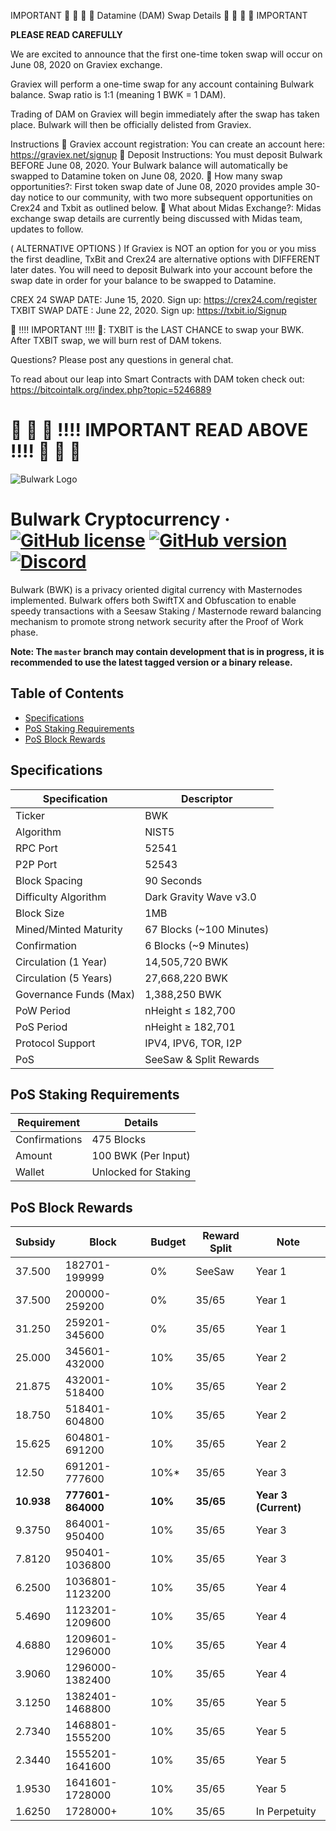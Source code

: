 IMPORTANT :loudspeaker: :loudspeaker: :loudspeaker: :loudspeaker: Datamine (DAM) Swap Details  :loudspeaker: :loudspeaker: :loudspeaker: :loudspeaker:  IMPORTANT  

**PLEASE READ CAREFULLY**

We are excited to announce that the first one-time token swap will occur on June 08, 2020 on Graviex exchange. 

Graviex will perform a one-time swap for any account containing Bulwark balance. Swap ratio is 1:1 (meaning 1 BWK = 1 DAM). 

Trading of DAM on Graviex will begin immediately after the swap has taken place. Bulwark will then be officially delisted from Graviex.

Instructions
:small_orange_diamond: Graviex account registration: You can create an account here: https://graviex.net/signup
:small_orange_diamond: Deposit Instructions: You must deposit Bulwark BEFORE June 08, 2020. Your Bulwark balance will automatically be swapped to Datamine token on June 08, 2020. 
:small_orange_diamond: How many swap opportunities?: First token swap date of June 08, 2020 provides ample 30-day notice to our community, with two more subsequent opportunities on Crex24 and Txbit as outlined below.
:small_orange_diamond: What about Midas Exchange?: Midas exchange swap details are currently being discussed with Midas team, updates to follow. 

( ALTERNATIVE OPTIONS ) If Graviex is NOT an option for you or you miss the first deadline, TxBit and Crex24 are alternative options with DIFFERENT later dates. You will need to deposit Bulwark into your account before the swap date in order for your balance to be swapped to Datamine.

CREX 24 SWAP DATE: June 15, 2020. Sign up: https://crex24.com/register
TXBIT SWAP DATE : June 22, 2020. Sign up: https://txbit.io/Signup

 :loudspeaker: !!!! IMPORTANT !!!!  :loudspeaker:: TXBIT is the LAST CHANCE to swap your BWK. After TXBIT swap,  we will burn rest of DAM tokens. 

Questions?
Please post any questions in general chat. 

To read about our leap into Smart Contracts with DAM token check out: https://bitcointalk.org/index.php?topic=5246889

:rotating_light: :rotating_light: :rotating_light:  !!!! IMPORTANT READ ABOVE !!!! :rotating_light: :rotating_light: :rotating_light: 
=====

![Bulwark Logo](https://bulwarkcrypto.com/wp-content/uploads/2018/10/Symbol-Color2.svg)

Bulwark Cryptocurrency
&middot;
[![GitHub license](https://img.shields.io/github/license/bulwark-crypto/Bulwark.svg)](https://github.com/bulwark-crypto/Bulwark/blob/master/COPYING) [![GitHub version](https://badge.fury.io/gh/bulwark-crypto%2FBulwark.svg)](https://badge.fury.io/gh/bulwark-crypto%2FBulwark) [![Discord](https://img.shields.io/discord/374271866308919296.svg)](https://discord.me/bulwarkcrypto)
=====

Bulwark (BWK) is a privacy oriented digital currency with Masternodes implemented.
Bulwark offers both SwiftTX and Obfuscation to enable speedy transactions with a Seesaw Staking / Masternode reward balancing mechanism to promote strong network security after the Proof of Work phase.

__Note: The `master` branch may contain development that is in progress, it is recommended to use the latest tagged version or a binary release.__

## Table of Contents
- [Specifications](#specifications)
- [PoS Staking Requirements](#pos-staking-requirements)
- [PoS Block Rewards](#pos-block-rewards)

<a name="specifications"></a>
## Specifications

| Specification         | Descriptor                              |
|-----------------------|-----------------------------------------|
| Ticker                | BWK                                     |
| Algorithm             | NIST5                                   |
| RPC Port              | 52541                                   |
| P2P Port              | 52543                                   |
| Block Spacing         | 90 Seconds                              |
| Difficulty Algorithm  | Dark Gravity Wave v3.0                  |
| Block Size            | 1MB                                     |
| Mined/Minted Maturity | 67 Blocks (~100 Minutes)                |
| Confirmation          | 6 Blocks (~9 Minutes)                   |
| Circulation (1 Year)  | 14,505,720 BWK                          |
| Circulation (5 Years) | 27,668,220 BWK                          |
| Governance Funds (Max)| 1,388,250 BWK                          |
| PoW Period            | nHeight ≤ 182,700                       |
| PoS Period            | nHeight ≥ 182,701                       |
| Protocol Support      | IPV4, IPV6, TOR, I2P                    |
| PoS                   | SeeSaw & Split Rewards                  |

<a name="pos-staking-requirements"></a>
## PoS Staking Requirements

| Requirement   | Details              |
|---------------|----------------------|
| Confirmations | 475 Blocks           |
| Amount        | 100 BWK (Per Input)  |
| Wallet        | Unlocked for Staking |

<a name="pos-block-rewards"></a>
## PoS Block Rewards

| Subsidy | Block           | Budget | Reward Split   | Note          |
|---------|-----------------|--------|----------------|---------------|
| 37.500  | 182701-199999   | 0%     | SeeSaw         | Year 1        |
| 37.500  | 200000-259200   | 0%     | 35/65          | Year 1        |
| 31.250  | 259201-345600   | 0%     | 35/65          | Year 1        |
| 25.000  | 345601-432000   | 10%    | 35/65          | Year 2        |
| 21.875  | 432001-518400   | 10%    | 35/65          | Year 2        |
| 18.750  | 518401-604800   | 10%    | 35/65          | Year 2        |
| 15.625  | 604801-691200   | 10%    | 35/65          | Year 2        |
| 12.50   | 691201-777600   | 10%*   | 35/65          | Year 3        |
| **10.938**  | **777601-864000**   | **10%**    | **35/65**          | **Year 3 (Current)**        |
| 9.3750  | 864001-950400   | 10%    | 35/65          | Year 3        |
| 7.8120  | 950401-1036800  | 10%    | 35/65          | Year 3        |
| 6.2500  | 1036801-1123200 | 10%    | 35/65          | Year 4        |
| 5.4690  | 1123201-1209600 | 10%    | 35/65          | Year 4        |
| 4.6880  | 1209601-1296000 | 10%    | 35/65          | Year 4        |
| 3.9060  | 1296000-1382400 | 10%    | 35/65          | Year 4        |
| 3.1250  | 1382401-1468800 | 10%    | 35/65          | Year 5        |
| 2.7340  | 1468801-1555200 | 10%    | 35/65          | Year 5        |
| 2.3440  | 1555201-1641600 | 10%    | 35/65          | Year 5        |
| 1.9530  | 1641601-1728000 | 10%    | 35/65          | Year 5        |
| 1.6250  | 1728000+        | 10%    | 35/65          | In Perpetuity |
